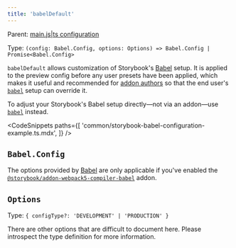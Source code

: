 ```yaml
---
title: 'babelDefault'
---
```


Parent: [main.js|ts configuration](./main-config.md)

Type: `(config: Babel.Config, options: Options) => Babel.Config | Promise<Babel.Config>`

`babelDefault` allows customization of Storybook's [Babel](https://babeljs.io/) setup. It is applied to the preview config before any user presets have been applied, which makes it useful and recommended for [addon authors](../addons/writing-presets.md#babel) so that the end user's [`babel`](./main-config-babel.md) setup can override it.

<Callout variant="info" icon="💡">

To adjust your Storybook's Babel setup directly—not via an addon—use [`babel`](./main-config-babel.md) instead.

</Callout>

<!-- prettier-ignore-start -->

<CodeSnippets
  paths={[
    'common/storybook-babel-configuration-example.ts.mdx',
  ]}
/>

<!-- prettier-ignore-end -->

## `Babel.Config`

The options provided by [Babel](https://babeljs.io/) are only applicable if you've enabled the [`@storybook/addon-webpack5-compiler-babel`](https://storybook.js.org/addons/@storybook/addon-webpack5-compiler-babel) addon.

<!-- See [Babel docs](https://babeljs.io/docs/options). -->

## `Options`

Type: `{ configType?: 'DEVELOPMENT' | 'PRODUCTION' }`

There are other options that are difficult to document here. Please introspect the type definition for more information.
